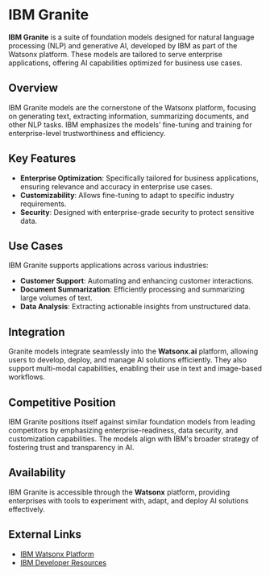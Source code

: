 
# IBM Granite

**IBM Granite** is a suite of foundation models designed for natural language processing (NLP) and generative AI, developed by IBM as part of the Watsonx platform. These models are tailored to serve enterprise applications, offering AI capabilities optimized for business use cases.

## Overview

IBM Granite models are the cornerstone of the Watsonx platform, focusing on generating text, extracting information, summarizing documents, and other NLP tasks. IBM emphasizes the models’ fine-tuning and training for enterprise-level trustworthiness and efficiency.

## Key Features

- **Enterprise Optimization**: Specifically tailored for business applications, ensuring relevance and accuracy in enterprise use cases.
- **Customizability**: Allows fine-tuning to adapt to specific industry requirements.
- **Security**: Designed with enterprise-grade security to protect sensitive data.

## Use Cases

IBM Granite supports applications across various industries:
- **Customer Support**: Automating and enhancing customer interactions.
- **Document Summarization**: Efficiently processing and summarizing large volumes of text.
- **Data Analysis**: Extracting actionable insights from unstructured data.

## Integration

Granite models integrate seamlessly into the **Watsonx.ai** platform, allowing users to develop, deploy, and manage AI solutions efficiently. They also support multi-modal capabilities, enabling their use in text and image-based workflows.

## Competitive Position

IBM Granite positions itself against similar foundation models from leading competitors by emphasizing enterprise-readiness, data security, and customization capabilities. The models align with IBM's broader strategy of fostering trust and transparency in AI.

## Availability

IBM Granite is accessible through the **Watsonx** platform, providing enterprises with tools to experiment with, adapt, and deploy AI solutions effectively.  

## External Links

- [IBM Watsonx Platform](https://www.ibm.com/watsonx)
- [IBM Developer Resources](https://developer.ibm.com/)
